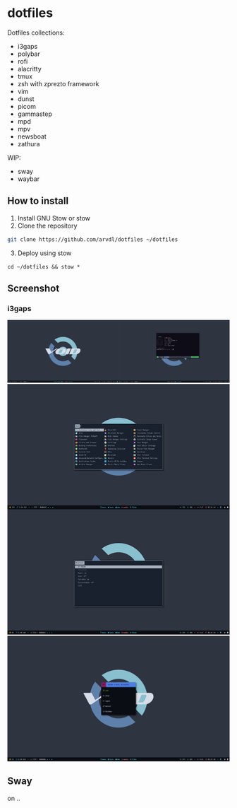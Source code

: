 # dotfiles

Dotfiles collections:

* i3gaps
* polybar
* rofi
* alacritty
* tmux
* zsh with zprezto framework
* vim
* dunst
* picom
* gammastep
* mpd
* mpv
* newsboat
* zathura

WIP:

* sway
* waybar

## How to install

1. Install GNU Stow or stow
2. Clone the repository

```bash
git clone https://github.com/arvdl/dotfiles ~/dotfiles
```

3. Deploy using stow

```
cd ~/dotfiles && stow *
```

## Screenshot

### i3gaps

![desktop](screenshot/desktop.png)
![menu](screenshot/menu.png)
![menu2](/screenshot/menu2.png)

## Sway

on ..
